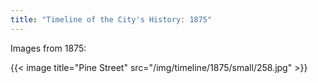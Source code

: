 ```yaml
---
title: "Timeline of the City's History: 1875"
---
```

Images from 1875:

{{< image title="Pine Street" src="/img/timeline/1875/small/258.jpg" >}}